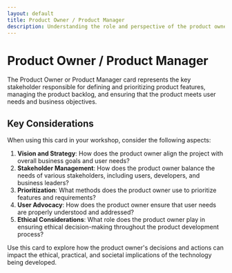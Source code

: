 ```yaml
---
layout: default
title: Product Owner / Product Manager
description: Understanding the role and perspective of the product owner in technology projects
---
```


# Product Owner / Product Manager

The Product Owner or Product Manager card represents the key stakeholder responsible for defining and prioritizing product features, managing the product backlog, and ensuring that the product meets user needs and business objectives.

## Key Considerations

When using this card in your workshop, consider the following aspects:

1. **Vision and Strategy**: How does the product owner align the project with overall business goals and user needs?
2. **Stakeholder Management**: How does the product owner balance the needs of various stakeholders, including users, developers, and business leaders?
3. **Prioritization**: What methods does the product owner use to prioritize features and requirements?
4. **User Advocacy**: How does the product owner ensure that user needs are properly understood and addressed?
5. **Ethical Considerations**: What role does the product owner play in ensuring ethical decision-making throughout the product development process?

Use this card to explore how the product owner's decisions and actions can impact the ethical, practical, and societal implications of the technology being developed.
